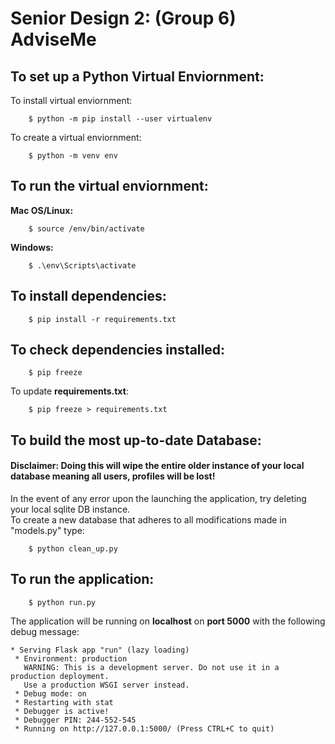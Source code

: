 # Senior Design 2: (Group 6) AdviseMe

## To set up a Python Virtual Enviornment:
To install virtual enviornment: 

        $ python -m pip install --user virtualenv
To create a virtual enviornment: 

        $ python -m venv env

## To run the virtual enviornment: 
**Mac OS/Linux:** 
        
        $ source /env/bin/activate
        
**Windows:** 
        
        $ .\env\Scripts\activate 
        
## To install dependencies: 

        $ pip install -r requirements.txt

## To check dependencies installed: 

        $ pip freeze
        
To update **requirements.txt**:

        $ pip freeze > requirements.txt 

## To build the most up-to-date Database:

#### Disclaimer: Doing this will wipe the entire older instance of your local database meaning all users, profiles will be lost!
In the event of any error upon the launching the application, try deleting your local sqlite DB instance.  
To create a new database that adheres to all modifications made in "models.py" type:
        
        $ python clean_up.py

## To run the application:

        $ python run.py 

The application will be running on **localhost** on **port 5000** with the following debug message: 

```
* Serving Flask app "run" (lazy loading)
 * Environment: production
   WARNING: This is a development server. Do not use it in a production deployment.
   Use a production WSGI server instead.
 * Debug mode: on
 * Restarting with stat
 * Debugger is active!
 * Debugger PIN: 244-552-545
 * Running on http://127.0.0.1:5000/ (Press CTRL+C to quit)
```
